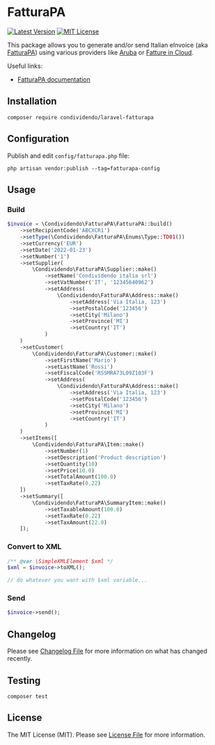 # FatturaPA

[![Latest Version](http://img.shields.io/packagist/v/condividendo/laravel-fatturapa.svg?label=Release&style=for-the-badge)](https://packagist.org/packages/condividendo/laravel-fatturapa)
[![MIT License](https://img.shields.io/github/license/condividendo/laravel-fatturapa.svg?label=License&color=blue&style=for-the-badge)](https://github.com/condividendo/laravel-fatturapa/blob/master/LICENSE.md)

This package allows you to generate and/or send Italian eInvoice (aka [FatturaPA](https://www.fatturapa.gov.it/)) using 
various providers like [Aruba](https://www.pec.it/acquista-fatturazione-elettronica.aspx) or 
[Fatture in Cloud](https://www.fattureincloud.it/).

Useful links:
- [FatturaPA documentation](https://www.fatturapa.gov.it/it/norme-e-regole/documentazione-fattura-elettronica/formato-fatturapa/)

## Installation

```shell
composer require condividendo/laravel-fatturapa
```

## Configuration

Publish and edit `config/fatturapa.php` file:

```shell
php artisan vendor:publish --tag=fatturapa-config
```

## Usage

### Build

```php
$invoice = \Condividendo\FatturaPA\FatturaPA::build()
    ->setRecipientCode('ABCXCR1')
    ->setType(\Condividendo\FatturaPA\Enums\Type::TD01())
    ->setCurrency('EUR')
    ->setDate('2022-01-23')
    ->setNumber('1')
    ->setSupplier(
        \Condividendo\FatturaPA\Supplier::make()
            ->setName('Condividendo italia srl')
            ->setVatNumber('IT', '12345640962')
            ->setAddress(
                \Condividendo\FatturaPA\Address::make()
                    ->setAddress('Via Italia, 123')
                    ->setPostalCode('123456')
                    ->setCity('Milano')
                    ->setProvince('MI')
                    ->setCountry('IT')
            )
    )
    ->setCustomer(
        \Condividendo\FatturaPA\Customer::make()
            ->setFirstName('Mario')
            ->setLastName('Rossi')
            ->setFiscalCode('RSSMRA73L09Z103F')
            ->setAddress(
                \Condividendo\FatturaPA\Address::make()
                    ->setAddress('Via Italia, 123')
                    ->setPostalCode('123456')
                    ->setCity('Milano')
                    ->setProvince('MI')
                    ->setCountry('IT')
            )
    )
    ->setItems([
        \Condividendo\FatturaPA\Item::make()
            ->setNumber(1)
            ->setDescription('Product description')
            ->setQuantity(10)
            ->setPrice(10.0)
            ->setTotalAmount(100.0)
            ->setTaxRate(0.22)
    ])
    ->setSummary([
        \Condividendo\FatturaPA\SummaryItem::make()
            ->setTaxableAmount(100.0)
            ->setTaxRate(0.22)
            ->setTaxAmount(22.0)
    ]);
```

### Convert to XML

```php
/** @var \SimpleXMLElement $xml */
$xml = $invoice->toXML();

// do whatever you want with $xml variable...
```

### Send

```php
$invoice->send();
```

## Changelog

Please see [Changelog File](CHANGELOG.md) for more information on what has changed recently.

## Testing

```shell
composer test
```

## License

The MIT License (MIT). Please see [License File](LICENSE.md) for more information.
